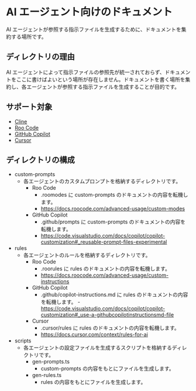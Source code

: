 # AI エージェント向けのドキュメント

AI エージェントが参照する指示ファイルを生成するために、ドキュメントを集約する場所です。

## ディレクトリの理由

AI エージェントによって指示ファイルの参照先が統一されておらず、ドキュメントをここに書けばよいという場所が存在しません。ドキュメントを書く場所を集約し、各エージェントが参照する指示ファイルを生成することが目的です。

## サポート対象

- [Cline](https://github.com/cline/cline)
- [Roo Code](https://github.com/RooVetGit/Roo-Code)
- [GitHub Copilot](https://github.com/features/copilot)
- [Cursor](https://www.cursor.com/)

## ディレクトリの構成

- custom-prompts
  - 各エージェントのカスタムプロンプトを格納するディレクトリです。
    - Roo Code
      - .roomodes に custom-prompts のドキュメントの内容を転機します。
      - https://docs.roocode.com/advanced-usage/custom-modes
    - GitHub Copilot
      - .github/prompts に custom-prompts のドキュメントの内容を転機します。
      - https://code.visualstudio.com/docs/copilot/copilot-customization#_reusable-prompt-files-experimental
- rules
  - 各エージェントのルールを格納するディレクトリです。
    - Roo Code
      - .roorules に rules のドキュメントの内容を転機します。
      - https://docs.roocode.com/advanced-usage/custom-instructions
    - GitHub Copilot
      - .github/copilot-instructions.md に rules のドキュメントの内容を転機します。 -https://code.visualstudio.com/docs/copilot/copilot-customization#_use-a-githubcopilotinstructionsmd-file
    - Cursor
      - .cursor/rules に rules のドキュメントの内容を転機します。
      - https://docs.cursor.com/context/rules-for-ai
- scripts
  - 各エージェントの設定ファイルを生成するスクリプトを格納するディレクトリです。
    - gen-prompts.ts
      - custom-prompts の内容をもとにファイルを生成します。
    - gen-rules.ts
      - rules の内容をもとにファイルを生成します。
